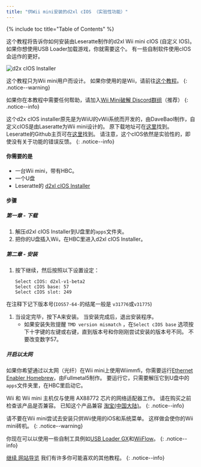 ```yaml
---
title: "供Wii mini安装的d2xl cIOS （实验性功能）"
---
```


{% include toc title="Table of Contents" %}

这个教程将告诉你如何安装由Leseratte制作的d2xl Wii mini cIOS (自定义 IOS)。 如果你想使用USB Loader加载游戏，你就需要这个。 有一些自制软件使用cIOS会运作的更好。

![d2x cIOS Installer](/images/cIOS.png)

这个教程只为Wii mini用户而设计。 如果你使用的是Wii，请前往[这个教程](cios)。
{: .notice--warning}

如果你在本教程中需要任何帮助，请加入[Wii Mini破解 Discord群组](https://discord.gg/6ryxnkS)（推荐）
{: .notice--info}

这个d2x cIOS installer原先是为WiiU的vWii系统而开发的，由DaveBaol制作，自定义cIOS是由Laseratte为Wii mini设计的。 原下载地址可在[这里](https://wii.leseratte10.de/d2xl-cIOS/)找到。 Leseratte的Github主页可在[这里](https://github.com/Leseratte10/d2xl-cios)找到。 请注意，这个cIOS依然是实验性的，即使没有关于功能的错误反馈。
{: .notice--info}

#### 你需要的是

* 一台Wii mini，带有HBC。
* 一个U盘
* Leseratte的 [d2xl cIOS Installer](/assets/files/d2xl_wii_mini_cIOS_installer_v1_beta2.zip)

#### 步骤

##### 第一章 - 下载

1. 解压d2xl cIOS Installer到U盘里的`apps`文件夹。
1. 把你的U盘插入Wii，在HBC里进入d2xl cIOS Installer。

##### 第二章 - 安装

1. 按下继续，然后按照以下设置设定：
    ```
    Select cIOS: d2xl-v1-beta2
    Select cIOS base: 57
    Select cIOS slot: 249
    ```
在注释下记下版本号(`IOS57-64-`的结尾一般是 `v31776`或`v31775`)
1. 当设定完毕，按下A来安装。 当安装完成后，退出安装程序。
   - 如果安装失败提醒 `TMD version mismatch` ，在`Select cIOS base` 选项按下十字键的左键或右键，直到版本号和你刚刚尝试安装的版本号不同。 不要改变数字57。


##### 开启以太网
如果你希望通过以太网（光纤）在Wii mini上使用Wiimmfi，你需要运行[Ethernet Enabler Homebrew](/assets/files/Wii_Mini_Ethernet_Enable.zip)，由Fullmetal5制作。 要运行它，只需要解压它到U盘中的`apps`文件夹里，在HBC里启动它。

Wii 和 Wii mini 主机仅与使用 AX88772 芯片的网络适配器工作。 请在购买之前检查该产品是否兼容。 已知这个产品兼容 [淘宝(中国大陆)](https://item.taobao.com/item.htm?spm=a230r.1.14.22.192d2855XlRzXF&id=13091925653&ns=1&abbucket=10#detail)。
{: .notice--info}

请不要在Wii mini尝试去安装只供Wii使用的iOS和系统菜单。 这样做会使你的Wii mini砖机。
{: .notice--warning}

你现在可以以使用一些自制工具例如[USB Loader GX](usbloadergx)和[WiiFlow](wiiflow)。
{: .notice--info}

[继续 网站导览](site-navigation) 我们有许多你可能喜欢的其他教程。
{: .notice--info}
